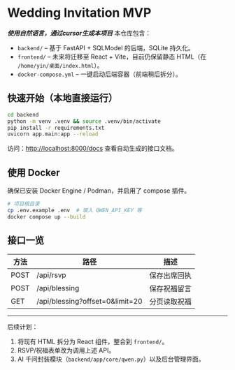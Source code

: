 # Wedding Invitation MVP
*************使用自然语言，通过cursor生成本项目*************
本仓库包含：

* `backend/` – 基于 FastAPI + SQLModel 的后端，SQLite 持久化。
* `frontend/` – 未来将迁移至 React + Vite，目前仍保留静态 HTML（在 `/home/yin/桌面/index.html`）。
* `docker-compose.yml` – 一键启动后端容器（前端稍后拆分）。

## 快速开始（本地直接运行）

```bash
cd backend
python -m venv .venv && source .venv/bin/activate
pip install -r requirements.txt
uvicorn app.main:app --reload
```

访问：<http://localhost:8000/docs> 查看自动生成的接口文档。

## 使用 Docker

确保已安装 Docker Engine / Podman，并启用了 compose 插件。

```bash
# 项目根目录
cp .env.example .env  # 填入 QWEN_API_KEY 等
docker compose up --build
```

## 接口一览

| 方法 | 路径 | 描述 |
|------|------|------|
| POST | /api/rsvp | 保存出席回执 |
| POST | /api/blessing | 保存祝福留言 |
| GET  | /api/blessing?offset=0&limit=20 | 分页读取祝福 |

---

后续计划：
1. 将现有 HTML 拆分为 React 组件，整合到 `frontend/`。
2. RSVP/祝福表单改为调用上述 API。
3. AI 千问封装模块（`backend/app/core/qwen.py`）以及后台管理界面。 
